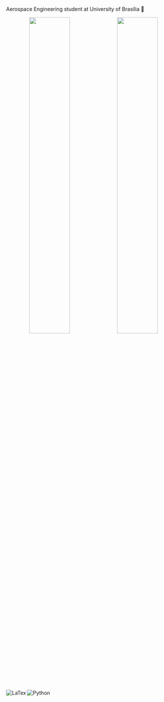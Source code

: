 Aerospace Engineering student at University of Brasília :rocket:

<div align="center">
  <img align="left" width="47%" src="https://github-readme-stats.vercel.app/api?username=joaorunkel&count_private=true&theme=radical" />
  <img align="left" width="47%" src="https://github-readme-stats.vercel.app/api/top-langs/?username=joaorunkel&layout=compact&theme=radical" />
</div>

<div style="display: inline_block"><br/>
  <img align="left" alt="LaTex" src="https://img.shields.io/badge/latex-%23008080.svg?style=for-the-badge&logo=latex&logoColor=white" />
  <img align="left" alt="Python" src="https://img.shields.io/badge/python-3670A0?style=for-the-badge&logo=python&logoColor=ffdd54" />
</div>













